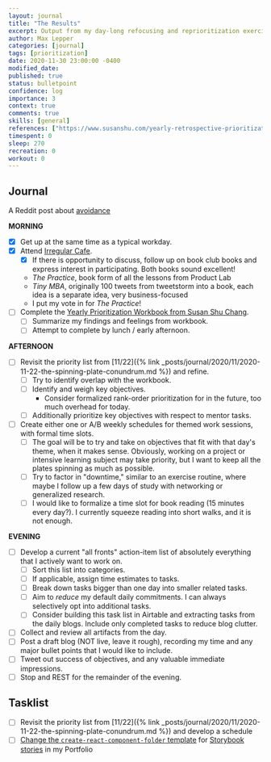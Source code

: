 ```yaml
---
layout: journal
title: "The Results"
excerpt: Output from my day-long refocusing and reprioritization exercise.
author: Max Lepper
categories: [journal]
tags: [prioritization]
date: 2020-11-30 23:00:00 -0400
modified_date:
published: true
status: bulletpoint
confidence: log
importance: 3
context: true
comments: true
skills: [general]
references: ["https://www.susanshu.com/yearly-retrospective-prioritization","https://irregular.cafe/","https://www.reddit.com/r/LifeProTips/comments/k3j7g7/lpt_dreading_something_avoidance_makes_it_100x/"]
timespent: 0
sleep: 270
recreation: 0
workout: 0
---
```


## Journal

A Reddit post about [avoidance]({{page.references[2]}})

**MORNING**
- [x] Get up at the same time as a typical workday.
- [x] Attend [Irregular Cafe]({{page.references[1]}}).
   - [x] If there is opportunity to discuss, follow up on book club books and express interest in participating. Both books sound excellent!
   - _The Practice_, book form of all the lessons from Product Lab
   - _Tiny MBA_, originally 100 tweets from tweetstorm into a book, each idea is a separate idea, very business-focused
   - I put my vote in for _The Practice_!
- [ ] Complete the [Yearly Prioritization Workbook from Susan Shu Chang]({{page.references[0]}}).
   - [ ] Summarize my findings and feelings from workbook.
   - [ ] Attempt to complete by lunch / early afternoon.

**AFTERNOON**
- [ ] Revisit the priority list from [11/22]({% link _posts/journal/2020/11/2020-11-22-the-spinning-plate-conundrum.md %}) and refine.
   - [ ] Try to identify overlap with the workbook.
   - [ ] Identify and weigh key objectives.
      - Consider formalized rank-order prioritization for in the future, too much overhead for today.
   - [ ] Additionally prioritize key objectives with respect to mentor tasks.
- [ ] Create either one or A/B weekly schedules for themed work sessions, with formal time slots.
   - [ ] The goal will be to try and take on objectives that fit with that day's theme, when it makes sense. Obviously, working on a project or intensive learning subject may take priority, but I want to keep all the plates spinning as much as possible.
   - [ ] Try to factor in "downtime," similar to an exercise routine, where maybe I follow up a few days of study with networking or generalized research.
   - [ ] I would like to formalize a time slot for book reading (15 minutes every day?). I currently squeeze reading into short walks, and it is not enough.

**EVENING**
- [ ] Develop a current "all fronts" action-item list of absolutely everything that I actively want to work on.
   - [ ] Sort this list into categories.
   - [ ] If applicable, assign time estimates to tasks.
   - [ ] Break down tasks bigger than one day into smaller related tasks.
   - [ ] Aim to _reduce_ my default daily commitments. I can always selectively opt into additional tasks.
   - [ ] Consider building this task list in Airtable and extracting tasks from the daily blogs. Include only completed tasks to reduce blog clutter.
- [ ] Collect and review all artifacts from the day.
- [ ] Post a draft blog (NOT live, leave it rough), recording my time and any major bullet points that I would like to include.
- [ ] Tweet out success of objectives, and any valuable immediate impressions.
- [ ] Stop and REST for the remainder of the evening.

## Tasklist

- [ ] Revisit the priority list from [11/22]({% link _posts/journal/2020/11/2020-11-22-the-spinning-plate-conundrum.md %}) and develop a schedule
- [ ] [Change the `create-react-component-folder` template](https://github.com/snaerth/create-react-component-folder#publishing-templates) for [Storybook stories](https://storybook.js.org/docs/react/api/csf) in my Portfolio
